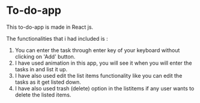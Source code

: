 # To-do-app
This to-do-app is made in React js.

The functionalities that i had included is :
1. You can enter the task through enter key of your keyboard without clicking on 'Add' button.
2. I have used animation in this app, you will see it when you will enter the tasks in and list it up.
3. I have also used edit the list items functionality like you can edit the tasks as it get listed down.
4. I have also used trash (delete) option in the listitems if any user wants to delete the listed items.
